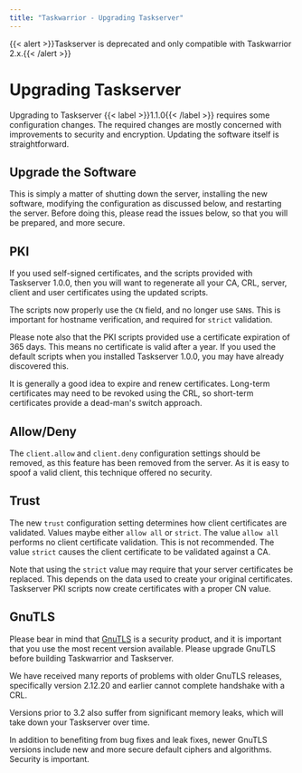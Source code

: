 ```yaml
---
title: "Taskwarrior - Upgrading Taskserver"
---
```

{{< alert >}}Taskserver is deprecated and only compatible with Taskwarrior 2.x.{{< /alert >}}

# Upgrading Taskserver

Upgrading to Taskserver {{< label >}}1.1.0{{< /label >}} requires some configuration changes.
The required changes are mostly concerned with improvements to security and encryption.
Updating the software itself is straightforward.

## Upgrade the Software

This is simply a matter of shutting down the server, installing the new software, modifying the configuration as discussed below, and restarting the server.
Before doing this, please read the issues below, so that you will be prepared, and more secure.

## PKI

If you used self-signed certificates, and the scripts provided with Taskserver 1.0.0, then you will want to regenerate all your CA, CRL, server, client and user certificates using the updated scripts.

The scripts now properly use the `CN` field, and no longer use `SAN`s.
This is important for hostname verification, and required for `strict` validation.

Please note also that the PKI scripts provided use a certificate expiration of 365 days.
This means no certificate is valid after a year.
If you used the default scripts when you installed Taskserver 1.0.0, you may have already discovered this.

It is generally a good idea to expire and renew certificates.
Long-term certificates may need to be revoked using the CRL, so short-term certificates provide a dead-man's switch approach.

## Allow/Deny

The `client.allow` and `client.deny` configuration settings should be removed, as this feature has been removed from the server.
As it is easy to spoof a valid client, this technique offered no security.

## Trust

The new `trust` configuration setting determines how client certificates are validated.
Values maybe either `allow all` or `strict`.
The value `allow all` performs no client certificate validation.
This is not recommended.
The value `strict` causes the client certificate to be validated against a CA.

Note that using the `strict` value may require that your server certificates be replaced.
This depends on the data used to create your original certificates.
Taskserver PKI scripts now create certificates with a proper CN value.

## GnuTLS

Please bear in mind that [GnuTLS](https://gnutls.org) is a security product, and it is important that you use the most recent version available.
Please upgrade GnuTLS before building Taskwarrior and Taskserver.

We have received many reports of problems with older GnuTLS releases, specifically version 2.12.20 and earlier cannot complete handshake with a CRL.

Versions prior to 3.2 also suffer from significant memory leaks, which will take down your Taskserver over time.

In addition to benefiting from bug fixes and leak fixes, newer GnuTLS versions include new and more secure default ciphers and algorithms.
Security is important.
